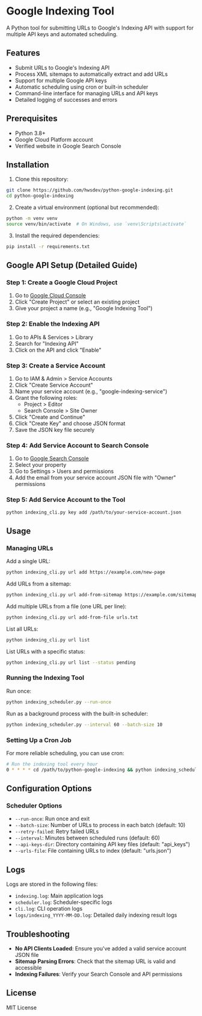 # Google Indexing Tool

A Python tool for submitting URLs to Google's Indexing API with support for multiple API keys and automated scheduling.

## Features

- Submit URLs to Google's Indexing API
- Process XML sitemaps to automatically extract and add URLs
- Support for multiple Google API keys
- Automatic scheduling using cron or built-in scheduler
- Command-line interface for managing URLs and API keys
- Detailed logging of successes and errors

## Prerequisites

- Python 3.8+
- Google Cloud Platform account
- Verified website in Google Search Console

## Installation

1. Clone this repository:
```bash
git clone https://github.com/hwsdev/python-google-indexing.git
cd python-google-indexing
```

2. Create a virtual environment (optional but recommended):
```bash
python -m venv venv
source venv/bin/activate  # On Windows, use `venv\Scripts\activate`
```

3. Install the required dependencies:
```bash
pip install -r requirements.txt
```

## Google API Setup (Detailed Guide)

### Step 1: Create a Google Cloud Project
1. Go to [Google Cloud Console](https://console.cloud.google.com/)
2. Click "Create Project" or select an existing project
3. Give your project a name (e.g., "Google Indexing Tool")

### Step 2: Enable the Indexing API
1. Go to APIs & Services > Library
2. Search for "Indexing API"
3. Click on the API and click "Enable"

### Step 3: Create a Service Account
1. Go to IAM & Admin > Service Accounts
2. Click "Create Service Account"
3. Name your service account (e.g., "google-indexing-service")
4. Grant the following roles:
   - Project > Editor
   - Search Console > Site Owner
5. Click "Create and Continue"
6. Click "Create Key" and choose JSON format
7. Save the JSON key file securely

### Step 4: Add Service Account to Search Console
1. Go to [Google Search Console](https://search.google.com/search-console)
2. Select your property
3. Go to Settings > Users and permissions
4. Add the email from your service account JSON file with "Owner" permissions

### Step 5: Add Service Account to the Tool
```bash
python indexing_cli.py key add /path/to/your-service-account.json
```

## Usage

### Managing URLs

Add a single URL:
```bash
python indexing_cli.py url add https://example.com/new-page
```

Add URLs from a sitemap:
```bash
python indexing_cli.py url add-from-sitemap https://example.com/sitemap.xml
```

Add multiple URLs from a file (one URL per line):
```bash
python indexing_cli.py url add-from-file urls.txt
```

List all URLs:
```bash
python indexing_cli.py url list
```

List URLs with a specific status:
```bash
python indexing_cli.py url list --status pending
```

### Running the Indexing Tool

Run once:
```bash
python indexing_scheduler.py --run-once
```

Run as a background process with the built-in scheduler:
```bash
python indexing_scheduler.py --interval 60 --batch-size 10
```

### Setting Up a Cron Job

For more reliable scheduling, you can use cron:

```bash
# Run the indexing tool every hour
0 * * * * cd /path/to/python-google-indexing && python indexing_scheduler.py --run-once
```

## Configuration Options

### Scheduler Options

- `--run-once`: Run once and exit
- `--batch-size`: Number of URLs to process in each batch (default: 10)
- `--retry-failed`: Retry failed URLs
- `--interval`: Minutes between scheduled runs (default: 60)
- `--api-keys-dir`: Directory containing API key files (default: "api_keys")
- `--urls-file`: File containing URLs to index (default: "urls.json")

## Logs

Logs are stored in the following files:

- `indexing.log`: Main application logs
- `scheduler.log`: Scheduler-specific logs
- `cli.log`: CLI operation logs
- `logs/indexing_YYYY-MM-DD.log`: Detailed daily indexing result logs

## Troubleshooting

- **No API Clients Loaded**: Ensure you've added a valid service account JSON file
- **Sitemap Parsing Errors**: Check that the sitemap URL is valid and accessible
- **Indexing Failures**: Verify your Search Console and API permissions

## License

MIT License 

